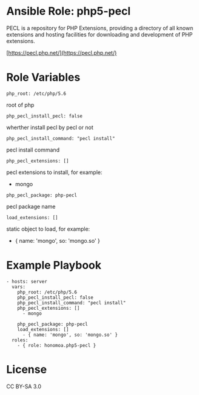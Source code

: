 # Ansible Role: php5-pecl

PECL is a repository for PHP Extensions, providing a directory of all known extensions and hosting facilities for downloading and development of PHP extensions.

[https://pecl.php.net/](https://pecl.php.net/)

# Role Variables

```
php_root: /etc/php/5.6
```
root of php

```
php_pecl_install_pecl: false
```

wherther install pecl by pecl or not

```
php_pecl_install_command: "pecl install"
```

pecl install command

```
php_pecl_extensions: []
```

pecl extensions to install, for example:

- mongo

```
php_pecl_package: php-pecl
```

pecl package name

```
load_extensions: []
```

static object to load, for example:

- { name: 'mongo', so: 'mongo.so' }

# Example Playbook

```
- hosts: server
  vars:
    php_root: /etc/php/5.6
    php_pecl_install_pecl: false
    php_pecl_install_command: "pecl install"
    php_pecl_extensions: []
      - mongo

    php_pecl_package: php-pecl
    load_extensions: []
      - { name: 'mongo', so: 'mongo.so' }
  roles:
    - { role: honomoa.php5-pecl }
```

# License
CC BY-SA 3.0
